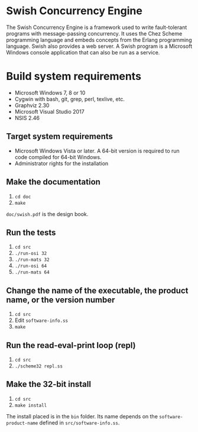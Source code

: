 # Swish Concurrency Engine

The Swish Concurrency Engine is a framework used to write fault-tolerant programs with message-passing concurrency. It uses the Chez Scheme programming language and embeds concepts from the Erlang programming language. Swish also provides a web server.  A Swish program is a Microsoft Windows console application that can also be run as a service.

# Build system requirements

- Microsoft Windows 7, 8 or 10
- Cygwin with bash, git, grep, perl, texlive, etc.
- Graphviz 2.30
- Microsoft Visual Studio 2017
- NSIS 2.46

## Target system requirements

- Microsoft Windows Vista or later. A 64-bit version is required to run code compiled for 64-bit Windows.
- Administrator rights for the installation

## Make the documentation

1. `cd doc`
1. `make`

`doc/swish.pdf` is the design book.

## Run the tests

1. `cd src`
1. `./run-osi 32`
1. `./run-mats 32`
1. `./run-osi 64`
1. `./run-mats 64`

## Change the name of the executable, the product name, or the version number

1. `cd src`
1. Edit `software-info.ss`
1. `make`

## Run the read-eval-print loop (repl)

1. `cd src`
1. `./scheme32 repl.ss`

## Make the 32-bit install

1. `cd src`
1. `make install`

The install placed is in the `bin` folder. Its name depends on the `software-product-name` defined in `src/software-info.ss`.
